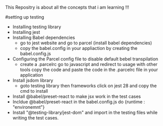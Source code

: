 This Repositry is about all the concepts that i am learning !!!

#setting up testing 

- Installing testing library
- Installing jest
- Installing Babel dependencies 
    - go to jest website and go to parcel (install babel dependencies)
    - copy the babel.config in your appliaction by creating the babel.config.js
- Configuring the Parcel config file to disable default bebel transpilation 
    - create a .parcelrc go to javascript and redirect to usage with other tools copy the code and paste the code in the .parcelrc file in your application
- Install jsdom library
    - goto testing library then frameworks click on jest 28 and copy the cmd to install
- Install @babel/preset-react to make jsx work in the test cases
- Incldue @babel/preset-react in the babel.config.js do {runtime : "environemnt"}
- Install "@testing-library/jest-dom" and import in the testing files while writing the test cases.
